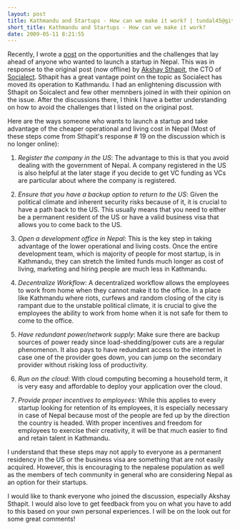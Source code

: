 ```yaml
---
layout: post
title: Kathmandu and Startups - How can we make it work? | tundal45@github:~
short_title: Kathmandu and Startups - How can we make it work?
date: 2009-05-11 8:21:55
---
```


Recently, I wrote a <a
href="{{site.baseurl}}/kathmandu-startup-hub-possibilities-obstacles.html">post</a>
on the opportunities and the challenges that lay ahead of anyone who
wanted to launch a startup in Nepal. This was in response to the
original post (now offline) by [Akshay
Sthapit](http://socialect.com/sthapit), the CTO of
[Socialect](http://twitter.com/socialectnepal). Sthapit has a great
vantage point on the topic as Socialect has moved its operation to
Kathmandu. I had an enlightening discussion with Sthapit on Soicalect
and few other memnbers joined in with their opinion on the issue. After
the discussions there, I think I have a better understanding on how to
avoid the challenges that I listed on the original post.

Here are the ways someone who wants to launch a startup and take
advantage of the cheaper operational and living cost in Nepal (Most of
these steps come from Sthapit's response # 19 on the discussion which is
no longer online):


1.  *Register the company in the US*: The advantage to this is that you
    avoid dealing with the government of Nepal. A company registered in
the US is also helpful at the later stage if you decide to get VC
funding as VCs are particular about where the company is registered.

2.  *Ensure that you have a backup option to return to the US*: Given
    the political climate and inherent security risks because of it, it
is crucial to have a path back to the US. This usually means that you
need to either be a permanent resident of the US or have a valid
business visa that allows you to come back to the US.

3.  *Open a development office in Nepal*: This is the key step in taking
    advantage of the lower operational and living costs. Once the entire
development team, which is majority of people for most startup, is in
Kathmandu, they can stretch the limited funds much longer as cost of
living, marketing and hiring people are much less in Kathmandu.

4.  *Decentralize Workflow*: A decentralized workflow allows the
    employees to work from home when they cannot make it to the office.
In a place like Kathmandu where riots, curfews and random closing of the
city is rampant due to the unstable political climate, it is crucial to
give the employees the ability to work from home when it is not safe for
them to come to the office.

5.  *Have redundant power/network supply*: Make sure there are backup
    sources of power ready since load-shedding/power cuts are a regular
phenomenon. It also pays to have redundant access to the internet in
case one of the provider goes down, you can jump on the secondary
provider without risking loss of productivity.

6.  *Run on the cloud*: With cloud computing becoming a household term,
    it is very easy and affordable to deploy your application over the
cloud.

7.  *Provide proper incentives to employees*: While this applies to
    every startup looking for retention of its employees, it is
especially necessary in case of Nepal because most of the people are fed
up by the direction the country is headed. With proper incentives and
freedom for employees to exercise their creativity, it will be that much
easier to find and retain talent in Kathmandu.

I understand that these steps may not apply to everyone as a permanent
residency in the US or the business visa are something that are not
easily acquired. However, this is encouraging to the nepalese population
as well as the members of tech community in general who are considering
Nepal as an option for their startups.

I would like to thank everyone who joined the discussion, especially
Akshay Sthapit. I would also love to get feedback from you on what you
have to add to this based on your own personal experiences. I will be on
the look out for some great comments!
